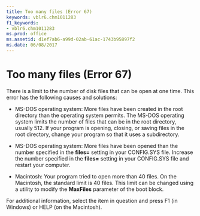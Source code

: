 ```yaml
---
title: Too many files (Error 67)
keywords: vblr6.chm1011283
f1_keywords:
- vblr6.chm1011283
ms.prod: office
ms.assetid: d1ef7ab6-a99d-02ab-61ac-1743b95897f2
ms.date: 06/08/2017
---
```



# Too many files (Error 67)

There is a limit to the number of disk files that can be open at one time. This error has the following causes and solutions:



- MS-DOS operating system: More files have been created in the root directory than the operating system permits. The MS-DOS operating system limits the number of files that can be in the root directory, usually 512. If your program is opening, closing, or saving files in the root directory, change your program so that it uses a subdirectory.
    
- MS-DOS operating system: More files have been opened than the number specified in the **files=** setting in your CONFIG.SYS file. Increase the number specified in the **files=** setting in your CONFIG.SYS file and restart your computer.
    
- Macintosh: Your program tried to open more than 40 files. On the Macintosh, the standard limit is 40 files. This limit can be changed using a utility to modify the **MaxFiles** parameter of the boot block.
    

For additional information, select the item in question and press F1 (in Windows) or HELP (on the Macintosh).

